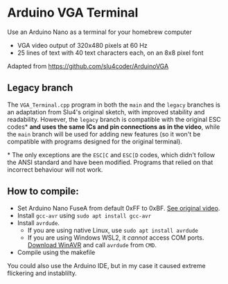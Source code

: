 # Arduino VGA Terminal

Use an Arduino Nano as a terminal for your homebrew computer
- VGA video output of 320x480 pixels at 60 Hz 
- 25 lines of text with 40 text characters each, on an 8x8 pixel font

Adapted from https://github.com/slu4coder/ArduinoVGA

## Legacy branch

The `VGA_Terminal.cpp` program in both the `main` and the `legacy` branches is an adaptation from Slu4's original sketch, with improved stability and readability.
However, the `legacy` branch is compatible with the original ESC codes* **and uses the same ICs and pin connections as in the video**, while the `main` branch will be used for adding new features (so it won't be compatible with programs designed for the original terminal).

\* The only exceptions are the `ESC[C` and `ESC[D` codes, which didn't follow the ANSI standard and have been modified. Programs that relied on that incorrect behaviour will not work.

## How to compile:

- Set Arduino Nano FuseA from default 0xFF to 0xBF. [See original video](https://youtu.be/Id3VYybrcws?t=269).
- Install `gcc-avr` using `sudo apt install gcc-avr`
- Install `avrdude`.
    - If you are using native Linux, use `sudo apt install avrdude`
    - If you are using Windows WSL2, it *cannot* access COM ports. [Download WinAVR](https://sourceforge.net/projects/winavr/) and call `avrdude` from `CMD`.
- Compile using the makefile

You could also use the Arduino IDE, but in my case it caused extreme flickering and instablilty.
